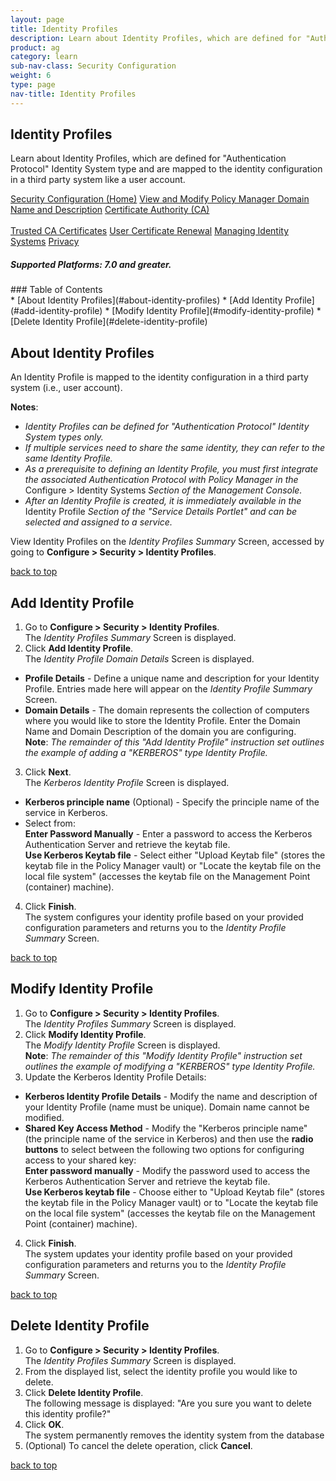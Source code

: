 ```yaml
---
layout: page
title: Identity Profiles
description: Learn about Identity Profiles, which are defined for "Authentication Protocol" Identity System types and are mapped to the identity configuration in a third party system like a user account.
product: ag
category: learn
sub-nav-class: Security Configuration
weight:	6
type: page
nav-title: Identity Profiles
---
```


## Identity Profiles
Learn about Identity Profiles, which are defined for "Authentication Protocol" Identity System type and are mapped to the identity configuration in a third party system like a user account.

<a href="../security/security_configuration_toc.html" class="button secondary">Security Configuration (Home)</a> <a href="../security/view_and_modify_policy_manager_domain_name_and_description.html" class="button secondary">View and Modify Policy Manager Domain Name and Description</a> <a href="../security/certificate_authority.html" class="button secondary">Certificate Authority (CA)</a> <br><br> <a href="../security/trusted_ca_certificates.html" class="button secondary">Trusted CA Certificates</a> <a href="../security/user_certificate_renewal.html" class="button secondary">User Certificate Renewal</a> <a href="../security/managing_identity_systems.html" class="button secondary">Managing Identity Systems</a> <a href="../security/privacy.html" class="button secondary">Privacy</a>
<h5 class="stamp">Supported Platforms: 7.0 and greater.</h5>
### Table of Contents
<div id="toc-marker"></div>
* [About Identity Profiles](#about-identity-profiles)
* [Add Identity Profile](#add-identity-profile)
* [Modify Identity Profile](#modify-identity-profile)
* [Delete Identity Profile](#delete-identity-profile)

## About Identity Profiles
An Identity Profile is mapped to the identity configuration in a third party system (i.e., user account).  

**Notes**:

* *Identity Profiles can be defined for "Authentication Protocol" Identity System types only.*
* *If multiple services need to share the same identity, they can refer to the same Identity Profile.* 
* *As a prerequisite to defining an Identity Profile, you must first integrate the associated Authentication Protocol with Policy Manager in the* Configure > Identity Systems *Section of the Management Console.* 
* *After an Identity Profile is created, it is immediately available in the* Identity Profile *Section of the "Service Details Portlet" and can be selected and assigned to a service.*

View Identity Profiles on the *Identity Profiles Summary* Screen, accessed by going to **Configure > Security > Identity Profiles**.

<a href="#top">back to top</a> 

## Add Identity Profile

1. Go to **Configure > Security > Identity Profiles**.  
The *Identity Profiles Summary* Screen is displayed.
2. Click **Add Identity Profile**.  
The *Identity Profile Domain Details* Screen is displayed.  
  * **Profile Details** - Define a unique name and description for your Identity Profile. Entries made here will appear on the *Identity Profile Summary* Screen.
  * **Domain Details** - The domain represents the collection of computers where you would like to store the Identity Profile. Enter the Domain Name and Domain Description of the domain you are configuring.  
**Note**: *The remainder of this "Add Identity Profile" instruction set outlines the example of adding a "KERBEROS" type Identity Profile.*
3. Click **Next**.  
The *Kerberos Identity Profile* Screen is displayed.  
  * **Kerberos principle name** (Optional) - Specify the principle name of the service in Kerberos.
  * Select from:  
  **Enter Password Manually** - Enter a password to access the Kerberos Authentication Server and retrieve the keytab file.  
  **Use Kerberos Keytab file** - Select either "Upload Keytab file" (stores the keytab file in the Policy Manager vault) or "Locate the keytab file on the local file system" (accesses the keytab file on the Management Point (container) machine).  
4. Click **Finish**.  
The system configures your identity profile based on your provided configuration parameters and returns you to the *Identity Profile Summary* Screen.  

<a href="#top">back to top</a> 

## Modify Identity Profile

1. Go to **Configure > Security > Identity Profiles**.  
The *Identity Profiles Summary* Screen is displayed.
2. Click **Modify Identity Profile**.  
The *Modify Identity Profile* Screen is displayed.  
**Note**: *The remainder of this "Modify Identity Profile" instruction set outlines the example of modifying a "KERBEROS" type Identity Profile.*
3. Update the Kerberos Identity Profile Details:  
  * **Kerberos Identity Profile Details** - Modify the name and description of your Identity Profile (name must be unique).  Domain name cannot be modified.
  * **Shared Key Access Method** - Modify the "Kerberos principle name" (the principle name of the service in Kerberos) and then use the **radio buttons** to select between the following two options for configuring access to your shared key:  
**Enter password manually** - Modify the password used to access the Kerberos Authentication Server and retrieve the keytab file.  
**Use Kerberos keytab file** - Choose either to "Upload Keytab file" (stores the keytab file in the Policy Manager vault) or to "Locate the keytab file on the local file system" (accesses the keytab file on the Management Point (container) machine).
4. Click **Finish**.  
The system updates your identity profile based on your provided configuration parameters and returns you to the *Identity Profile Summary* Screen. 

<a href="#top">back to top</a>

## Delete Identity Profile

1. Go to **Configure > Security > Identity Profiles**.  
The *Identity Profiles Summary* Screen is displayed.
2. From the displayed list, select the identity profile you would like to delete. 
3. Click **Delete Identity Profile**.  
The following message is displayed: "Are you sure you want to delete this identity profile?"
4. Click **OK**.  
The system permanently removes the identity system from the database
5. (Optional) To cancel the delete operation, click **Cancel**. 

<a href="#top">back to top</a>


